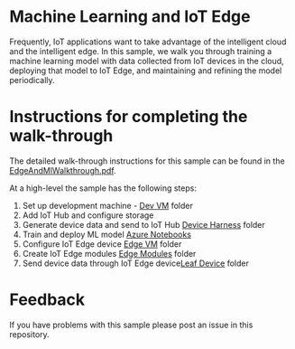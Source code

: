 # Machine Learning and IoT Edge 

Frequently, IoT applications want to take advantage of the intelligent cloud and the intelligent edge. In this sample, we walk you through training a machine learning model with data collected from IoT devices in the cloud, deploying that model to IoT Edge, and maintaining and refining the model periodically. 

# Instructions for completing the walk-through

The detailed walk-through instructions for this sample can be found in the [EdgeAndMlWalkthrough.pdf](./EdgeAndMlWalkthrough.pdf).

At a high-level the sample has the following steps:
1. Set up development machine - [Dev VM](./DevVM) folder
1. Add IoT Hub and configure storage
1. Generate device data and send to IoT Hub [Device Harness](./DeviceHarness) folder
1. Train and deploy ML model [Azure Notebooks](./AzureNotebooks)
1. Configure IoT Edge device [Edge VM](./EdgeVM) folder
1. Create IoT Edge modules [Edge Modules](./EdgeModules) folder
1. Send device data through IoT Edge device[Leaf Device](./LeafDevice) folder
 
 # Feedback

If you have problems with this sample please post an issue in this repository.
